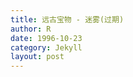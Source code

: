 ```yaml
---
title: 远古宝物 - 迷雾(过期)
author: R
date: 1996-10-23
category: Jekyll
layout: post
---
```


<!--*Updated on 1/30/2024*<br>
![Research_expand]({{ '/assets/expand0130.png' | relative_url }})-->

